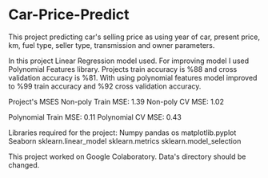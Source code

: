 # Car-Price-Predict

This project predicting car's selling price as using year of car, present price, km, fuel type, seller type, transmission and owner parameters.

In this project Linear Regression model used. For improving model  I used Polynomial Features library. Projects train accuracy is %88 and cross validation accuracy is %81. With using polynomial features model improved to %99 train accuracy and %92 cross validation accuracy.

Project's MSES
Non-poly Train MSE: 1.39
Non-poly CV MSE: 1.02

Polynomial Train MSE: 0.11
Polynomial CV MSE: 0.43

Libraries required for the project:
Numpy
pandas
os
matplotlib.pyplot
Seaborn
sklearn.linear_model
sklearn.metrics
sklearn.model_selection

This project worked on Google Colaboratory. Data's directory should be changed.
